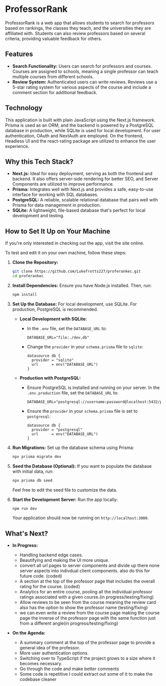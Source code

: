 # ProfessorRank

ProfessorRank is a web app that allows students to search for professors based on rankings, the classes they teach, and the universities they are affiliated with. Students can also review professors based on several criteria, providing valuable feedback for others.

## Features

- **Search Functionality:** Users can search for professors and courses. Courses are assigned to schools, meaning a single professor can teach multiple courses from different schools.
- **Review System:** Authenticated users can write reviews. Reviews use a 5-star rating system for various aspects of the course and include a comment section for additional feedback.

## Technology

This application is built with plain JavaScript using the Next.js framework. Prisma is used as an ORM, and the backend is powered by a PostgreSQL database in production, while SQLite is used for local development. For user authentication, OAuth and NextAuth are employed. On the frontend, Headless UI and the react-rating package are utilized to enhance the user experience.

## Why this Tech Stack?

- **Next.js:** Ideal for easy deployment, serving as both the frontend and backend. It also offers server-side rendering for better SEO, and Server Components are utilized to improve performance.
- **Prisma:** Integrates well with Next.js and provides a safe, easy-to-use interface for working with SQL databases.
- **PostgreSQL:** A reliable, scalable relational database that pairs well with Prisma for data management in production.
- **SQLite:** A lightweight, file-based database that's perfect for local development and testing.

## How to Set It Up on Your Machine

If you're only interested in checking out the app, visit the site online.

To test and edit it on your own machine, follow these steps:

1. **Clone the Repository:**
   ```bash
   git clone https://github.com/Lukefrotts227/proferankec.git
   cd proferankec
   ```

2. **Install Dependencies:**
   Ensure you have Node.js installed. Then, run:
   ```bash
   npm install
   ```

3. **Set Up the Database:**
   For local development, use SQLite. For production, PostgreSQL is recommended.

   - **Local Development with SQLite:**
     - In the `.env` file, set the `DATABASE_URL` to:
       ```plaintext
       DATABASE_URL="file:./dev.db"
       ```
     - Change the `provider` in your `schema.prisma` file to `sqlite`:
       ```prisma
       datasource db {
         provider = "sqlite"
         url      = env("DATABASE_URL")
       }
       ```

   - **Production with PostgreSQL:**
     - Ensure PostgreSQL is installed and running on your server. In the `.env.production` file, set the `DATABASE_URL` to:
       ```plaintext
       DATABASE_URL="postgresql://username:password@localhost:5432/professorrank"
       ```
     - Ensure the `provider` in your `schema.prisma` file is set to `postgresql`:
       ```prisma
       datasource db {
         provider = "postgresql"
         url      = env("DATABASE_URL")
       }
       ```

4. **Run Migrations:**
   Set up the database schema using Prisma:
   ```bash
   npx prisma migrate dev
   ```

5. **Seed the Database (Optional):**
   If you want to populate the database with initial data, run: 
   ```bash
   npx prisma db seed
   ```
   Feel free to edit the seed file to customize the data.

6. **Start the Development Server:**
   Run the app locally:
   ```bash
   npm run dev
   ```

   Your application should now be running on `http://localhost:3000`.

## What's Next?

- **In Progress:**
  - Handling backend edge cases.
  - Beautifying and making the UI more unique.
  - convert all url pages to server components and divide up there none server aspects into indivdual client components. also do this for future code. (coded)
  - A section at the top of the professor page that includes the overall rating for the course. (coded)
  - Analytics for an entire course, pooling all the individual professor ratings associated with a given course.(in progress/testing/fixing)
  - Allow reviews to be seen from the course meaning the review card also has the option to show the professor name (testing/fixing)
  - we can even write a review from the course page making the course page the inverse of the professor page with the same function just from a different angle(in progress/testing/fixing)

- **On the Agenda:**
  - A summary comment at the top of the professor page to provide a general idea of the professor.
  - More user authentication options.
  - Switching over to TypeScript if the project grows to a size where it becomes necessary.
  - Go through the code and make better comments
  - Some code is repetitive I could extract out some of it to make the codebase cleaner

